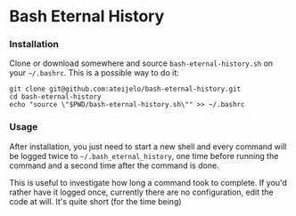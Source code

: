 # Bash Eternal History

### Installation

Clone or download somewhere and source `bash-eternal-history.sh` on your `~/.bashrc`.
This is a possible way to do it:

    git clone git@github.com:ateijelo/bash-eternal-history.git
    cd bash-eternal-history
    echo "source \"$PWD/bash-eternal-history.sh\"" >> ~/.bashrc

### Usage

After installation, you just need to start a new shell and every command will be
logged twice to `~/.bash_eternal_history`, one time before running the command
and a second time after the command is done.

This is useful to investigate how long a command took to complete. If you'd rather
have it logged once, currently there are no configuration, edit the code at will.
It's quite short (for the time being)
